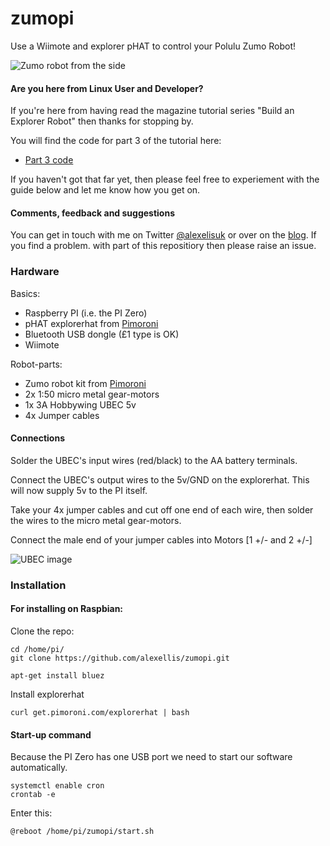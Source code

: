 zumopi
=================
Use a Wiimote and explorer pHAT to control your Polulu Zumo Robot!

![Zumo robot from the side](https://raw.githubusercontent.com/alexellis/zumopi/master/media/zumo.jpg)

#### Are you here from Linux User and Developer?

If you're here from having read the magazine tutorial series "Build an Explorer Robot" then thanks for stopping by.

You will find the code for part 3 of the tutorial here:

* [Part 3 code](https://github.com/alexellis/explorerrobot)

If you haven't got that far yet, then please feel free to experiement with the guide below and let me know how you get on.

#### Comments, feedback and suggestions

You can get in touch with me on Twitter [@alexelisuk](https://twitter.com/alexellisuk/) or over on the [blog](http://blog.alexellis.io/). If you find a problem. with part of this repositiory then please raise an issue. 

### Hardware

Basics:

* Raspberry PI (i.e. the PI Zero)
* pHAT explorerhat from [Pimoroni](https://shop.pimoroni.com/products/explorer-phat)
* Bluetooth USB dongle (£1 type is OK)
* Wiimote

Robot-parts:

* Zumo robot kit from [Pimoroni](https://shop.pimoroni.com/products/zumo-chassis-kit-no-motors)
* 2x 1:50 micro metal gear-motors
* 1x 3A Hobbywing UBEC 5v
* 4x Jumper cables

#### Connections

Solder the UBEC's input wires (red/black) to the AA battery terminals.

Connect the UBEC's output wires to the 5v/GND on the explorerhat. This will now supply 5v to the PI itself.

Take your 4x jumper cables and cut off one end of each wire, then solder the wires to the micro metal gear-motors.

Connect the male end of your jumper cables into Motors [1 +/- and 2 +/-]

![UBEC image](https://raw.githubusercontent.com/alexellis/zumopi/master/media/ubec.jpeg)

### Installation

#### For installing on Raspbian:

Clone the repo:

```
cd /home/pi/
git clone https://github.com/alexellis/zumopi.git
```

```
apt-get install bluez
```

Install explorerhat

```
curl get.pimoroni.com/explorerhat | bash
```

#### Start-up command

Because the PI Zero has one USB port we need to start our software automatically.

```
systemctl enable cron
crontab -e
```

Enter this:

```
@reboot /home/pi/zumopi/start.sh
```
